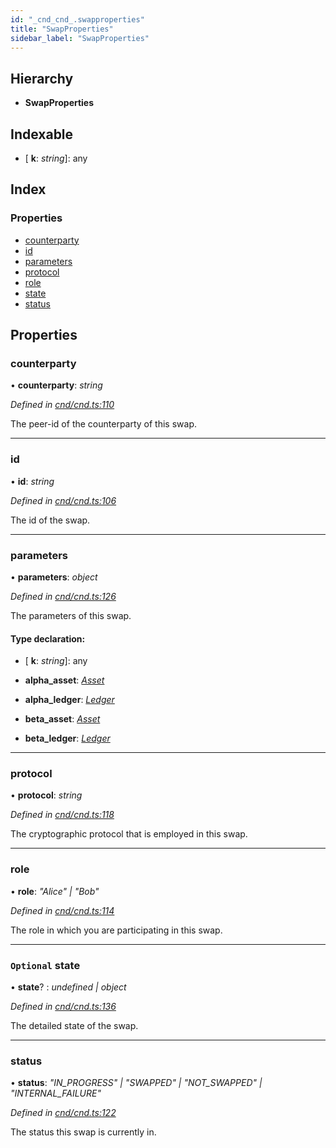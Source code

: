 ```yaml
---
id: "_cnd_cnd_.swapproperties"
title: "SwapProperties"
sidebar_label: "SwapProperties"
---
```


## Hierarchy

* **SwapProperties**

## Indexable

* \[ **k**: *string*\]: any

## Index

### Properties

* [counterparty](_cnd_cnd_.swapproperties.md#counterparty)
* [id](_cnd_cnd_.swapproperties.md#id)
* [parameters](_cnd_cnd_.swapproperties.md#parameters)
* [protocol](_cnd_cnd_.swapproperties.md#protocol)
* [role](_cnd_cnd_.swapproperties.md#role)
* [state](_cnd_cnd_.swapproperties.md#optional-state)
* [status](_cnd_cnd_.swapproperties.md#status)

## Properties

###  counterparty

• **counterparty**: *string*

*Defined in [cnd/cnd.ts:110](https://github.com/comit-network/comit-js-sdk/blob/d75521e/src/cnd/cnd.ts#L110)*

The peer-id of the counterparty of this swap.

___

###  id

• **id**: *string*

*Defined in [cnd/cnd.ts:106](https://github.com/comit-network/comit-js-sdk/blob/d75521e/src/cnd/cnd.ts#L106)*

The id of the swap.

___

###  parameters

• **parameters**: *object*

*Defined in [cnd/cnd.ts:126](https://github.com/comit-network/comit-js-sdk/blob/d75521e/src/cnd/cnd.ts#L126)*

The parameters of this swap.

#### Type declaration:

* \[ **k**: *string*\]: any

* **alpha_asset**: *[Asset](_cnd_cnd_.asset.md)*

* **alpha_ledger**: *[Ledger](_cnd_cnd_.ledger.md)*

* **beta_asset**: *[Asset](_cnd_cnd_.asset.md)*

* **beta_ledger**: *[Ledger](_cnd_cnd_.ledger.md)*

___

###  protocol

• **protocol**: *string*

*Defined in [cnd/cnd.ts:118](https://github.com/comit-network/comit-js-sdk/blob/d75521e/src/cnd/cnd.ts#L118)*

The cryptographic protocol that is employed in this swap.

___

###  role

• **role**: *"Alice" | "Bob"*

*Defined in [cnd/cnd.ts:114](https://github.com/comit-network/comit-js-sdk/blob/d75521e/src/cnd/cnd.ts#L114)*

The role in which you are participating in this swap.

___

### `Optional` state

• **state**? : *undefined | object*

*Defined in [cnd/cnd.ts:136](https://github.com/comit-network/comit-js-sdk/blob/d75521e/src/cnd/cnd.ts#L136)*

The detailed state of the swap.

___

###  status

• **status**: *"IN_PROGRESS" | "SWAPPED" | "NOT_SWAPPED" | "INTERNAL_FAILURE"*

*Defined in [cnd/cnd.ts:122](https://github.com/comit-network/comit-js-sdk/blob/d75521e/src/cnd/cnd.ts#L122)*

The status this swap is currently in.
